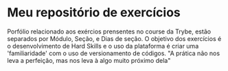# Meu repositório de exercícios

Porfólio relacionado aos exércios prensentes no course da Trybe, estão separados por Módulo, Seção, e Dias de seção. O objetivo dos exercícios é o desenvolvimento de Hard Skills e o uso da plataforma é criar uma 'familiaridade' com o uso de versionamento de códigos. "A prática não nos leva a perfeição, mas nos leva à algo muito próximo dela"
